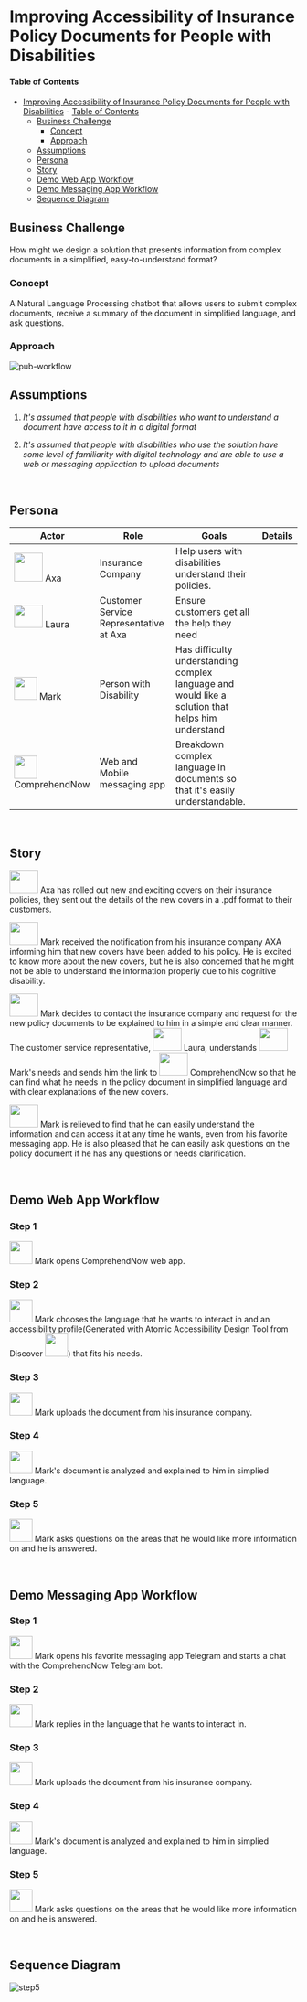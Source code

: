 # Improving Accessibility of Insurance Policy Documents for People with Disabilities

#### Table of Contents
- [Improving Accessibility of Insurance Policy Documents for People with Disabilities](#use-case-story-title) 
      - [Table of Contents](#table-of-contents)
  - [Business Challenge](#business-challenge)
    - [Concept](#concept)
    - [Approach](#approach)
  - [Assumptions](#assumptions)
  - [Persona](#persona)
  - [Story](#story)
  - [Demo Web App Workflow](#demo-web-app-workflow)
  - [Demo Messaging App Workflow](#demo-messaging-app-workflow)
  - [Sequence Diagram](#sequence-diagram)

 
## Business Challenge
How might we design a solution that presents information from complex documents in a simplified, easy-to-understand format?
 
### Concept
A Natural Language Processing chatbot that allows users to submit complex documents, receive a summary of the document in simplified language, and ask questions.
 
### Approach

![pub-workflow](./img/approach.svg)

## Assumptions
 
1. *It's assumed that people with disabilities who want to understand a document have access to it in a digital format*

2. *It's assumed that people with disabilities who use the solution have some level of familiarity with digital technology and are able to use a web or messaging application to upload documents*
 
&nbsp;

## Persona

| Actor                                                               | Role                                   | Goals                                                                                             | Details |
|---------------------------------------------------------------------|----------------------------------------|---------------------------------------------------------------------------------------------------| --- |
| <img src="./img/Axa.png" width="50" height="50">   Axa              | Insurance Company                      | Help users with disabilities understand their policies.                                           |  |  
| <img src="./img/Laura.png" width="50" height="40"> Laura            | Customer Service Representative at Axa | Ensure customers get all the help they need                                                       |  |
| <img src="./img/Alex.png" width="40" height="40"> Mark                  | Person with Disability                 | Has difficulty understanding complex language and would like a solution that helps him understand |  |
| <img src="./img/ComprehendNow.png" width="40" height="40"> ComprehendNow | Web and Mobile messaging app           | Breakdown complex language in documents so that it's easily understandable.                       | |

&nbsp;
 
## Story

<img src="./img/Axa.png" width="50" height="40"> Axa has rolled out new and exciting covers on their insurance policies, they sent out the details of the new covers in a .pdf format to their customers. 

<img src="./img/Alex.png" width="50" height="40"> Mark received the notification from his insurance company AXA informing him that new covers have been added to his policy. He is excited to know more about the new covers, but he is also concerned that he might not be able to understand the information properly due to his cognitive disability.

<img src="./img/Alex.png" width="50" height="40">  Mark decides to contact the insurance company and request for the new policy documents to be explained to him in a simple and clear manner. The customer service representative, <img src="./img/Laura.png" width="50" height="40">  Laura, understands <img src="./img/Alex.png" width="50" height="40">  Mark's needs and sends him the link to <img src="./img/ComprehendNow.png" width="50" height="40">  ComprehendNow so that he can find what he needs in the policy document in simplified language and with clear explanations of the new covers.

<img src="./img/Alex.png" width="50" height="40">  Mark is relieved to find that he can easily understand the information and can access it at any time he wants, even from his favorite messaging app. He is also pleased that he can easily ask questions on the policy document if he has any questions or needs clarification.
 
&nbsp;

## Demo Web App Workflow
 
### Step 1

<img src="./img/Alex.png" width="40" height="40"> Mark opens ComprehendNow web app.
 
### Step 2

<img src="./img/Alex.png" width="40" height="40"> Mark chooses the language that he wants to interact in and an accessibility profile(Generated with  Atomic Accessibility Design Tool from Discover <img src="./img/Discover.png" width="40" height="40">) that fits his needs.

### Step 3

<img src="./img/Alex.png" width="40" height="40"> Mark uploads the document from his insurance company.

### Step 4

<img src="./img/Alex.png" width="40" height="40"> Mark's document is analyzed and explained to him in simplied language.

### Step 5

<img src="./img/Alex.png" width="40" height="40"> Mark asks questions on the areas that he would like more information on and he is answered.

&nbsp;

## Demo Messaging App Workflow
 
### Step 1

<img src="./img/Alex.png" width="40" height="40"> Mark opens his favorite messaging app Telegram and starts a chat with the ComprehendNow Telegram bot.
 
### Step 2

<img src="./img/Alex.png" width="40" height="40"> Mark replies in the language that he wants to interact in.

### Step 3

<img src="./img/Alex.png" width="40" height="40"> Mark uploads the document from his insurance company.

### Step 4

<img src="./img/Alex.png" width="40" height="40"> Mark's document is analyzed and explained to him in simplied language.

### Step 5

<img src="./img/Alex.png" width="40" height="40"> Mark asks questions on the areas that he would like more information on and he is answered.

&nbsp;

## Sequence Diagram
 
![step5](./img/sequence-diagram.svg)